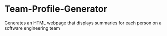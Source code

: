 # Team-Profile-Generator
Generates an HTML webpage that displays summaries for each person on a software engineering team
